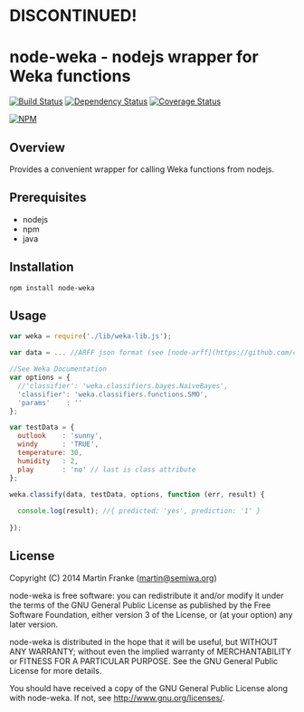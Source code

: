 # DISCONTINUED! 
# node-weka - nodejs wrapper for Weka functions

[![Build Status](https://travis-ci.org/MtnFranke/node-weka.svg?branch=master)](https://travis-ci.org/MtnFranke/node-weka)
[![Dependency Status](https://gemnasium.com/MtnFranke/node-weka.png)](https://gemnasium.com/MtnFranke/node-weka)
[![Coverage Status](https://coveralls.io/repos/MtnFranke/node-weka/badge.png?branch=master)](https://coveralls.io/r/MtnFranke/node-weka?branch=master)

[![NPM](https://nodei.co/npm/node-weka.png?downloads=true)](https://nodei.co/npm/node-weka/)

## Overview

Provides a convenient wrapper for calling Weka functions from nodejs.

## Prerequisites

* nodejs
* npm
* java

## Installation

    npm install node-weka

## Usage

```javascript
var weka = require('./lib/weka-lib.js');

var data = ... //ARFF json format (see [node-arff](https://github.com/chesles/node-arff))

//See Weka Documentation
var options = {
  //'classifier': 'weka.classifiers.bayes.NaiveBayes',
  'classifier': 'weka.classifiers.functions.SMO',
  'params'    : ''
};

var testData = {
  outlook    : 'sunny',
  windy      : 'TRUE',
  temperature: 30,
  humidity   : 2,
  play       : 'no' // last is class attribute
};

weka.classify(data, testData, options, function (err, result) {
  
  console.log(result); //{ predicted: 'yes', prediction: '1' }
  
});

```

## License

Copyright (C) 2014 Martin Franke (martin@semiwa.org)

node-weka is free software: you can redistribute it and/or modify
it under the terms of the GNU General Public License as published by
the Free Software Foundation, either version 3 of the License, or
(at your option) any later version.

node-weka is distributed in the hope that it will be useful,
but WITHOUT ANY WARRANTY; without even the implied warranty of
MERCHANTABILITY or FITNESS FOR A PARTICULAR PURPOSE.  See the
GNU General Public License for more details.

You should have received a copy of the GNU General Public License
along with node-weka.  If not, see <http://www.gnu.org/licenses/>.
